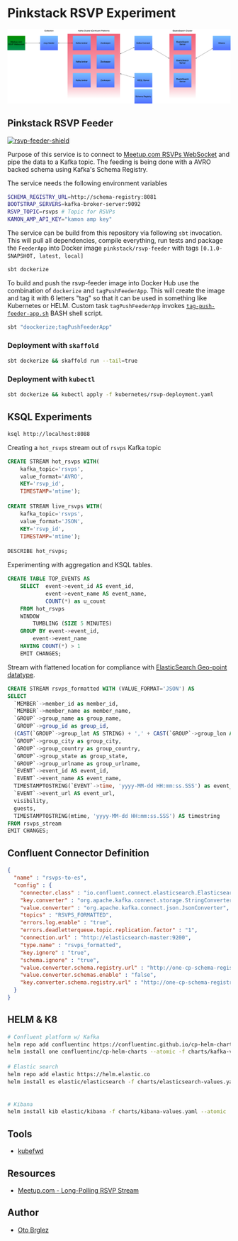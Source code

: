 # Pinkstack RSVP Experiment

![Flow](./flow.png)

## Pinkstack RSVP Feeder

[![rsvp-feeder-shield][rsvp-feeder-shield]][rsvp-feeder-docker-hub]

Purpose of this service is to connect to [Meetup.com RSVPs WebSocket][meetup-com-rsvp-ws] and pipe the data to a Kafka topic. 
The feeding is being done with a AVRO backed schema using Kafka's Schema Registry.

The service needs the following environment variables

```bash
SCHEMA_REGISTRY_URL=http://schema-registry:8081
BOOTSTRAP_SERVERS=kafka-broker-server:9092
RSVP_TOPIC=rsvps # Topic for RSVPs
KAMON_AMP_API_KEY="kamon amp key"
```

The service can be build from this repository via following `sbt` invocation. 
This will pull all dependencies, compile everything, run tests and package the `FeederApp` into 
Docker image `pinkstack/rsvp-feeder` with tags `[0.1.0-SNAPSHOT, latest, local]`

```bash
sbt dockerize
```

To build and push the rsvp-feeder image into Docker Hub use the combination of `dockerize` and `tagPushFeederApp`. 
This will create the image and tag it with 6 letters "tag" so that it can be used in something like Kubernetes or HELM. 
Custom task `tagPushFeederApp` invokes [`tag-push-feeder-app.sh`](bin/tag-push-feeder-app.sh) BASH shell script.

```bash
sbt "doockerize;tagPushFeederApp"
```

### Deployment with `skaffold`

```bash
sbt dockerize && skaffold run --tail=true
```

### Deployment with `kubectl`

```bash
sbt dockerize && kubectl apply -f kubernetes/rsvp-deployment.yaml
```

## KSQL Experiments

```bash
ksql http://localhost:8088
```

Creating a `hot_rsvps` stream out of `rsvps` Kafka topic

```SQL
CREATE STREAM hot_rsvps WITH(
    kafka_topic='rsvps', 
    value_format='AVRO', 
    KEY='rsvp_id', 
    TIMESTAMP='mtime');

CREATE STREAM live_rsvps WITH(
    kafka_topic='rsvps', 
    value_format='JSON', 
    KEY='rsvp_id', 
    TIMESTAMP='mtime');

DESCRIBE hot_rsvps;
```

Experimenting with aggregation and KSQL tables.

```SQL
CREATE TABLE TOP_EVENTS AS
    SELECT  event->event_id AS event_id, 
            event->event_name AS event_name,
            COUNT(*) as u_count 
    FROM hot_rsvps 
    WINDOW 
        TUMBLING (SIZE 5 MINUTES) 
    GROUP BY event->event_id,
        event->event_name
    HAVING COUNT(*) > 1
    EMIT CHANGES;
```

Stream with flattened location for compliance with [ElasticSearch Geo-point datatype](https://www.elastic.co/guide/en/elasticsearch/reference/current/geo-point.html).

```SQL
CREATE STREAM rsvps_formatted WITH (VALUE_FORMAT='JSON') AS
SELECT 
  `MEMBER`->member_id as member_id,
  `MEMBER`->member_name as member_name,
  `GROUP`->group_name as group_name,
  `GROUP`->group_id as group_id,
  (CAST(`GROUP`->group_lat AS STRING) + ',' + CAST(`GROUP`->group_lon AS STRING)) as group_location,
  `GROUP`->group_city as group_city,
  `GROUP`->group_country as group_country,
  `GROUP`->group_state as group_state,
  `GROUP`->group_urlname as group_urlname,
  `EVENT`->event_id AS event_id,
  `EVENT`->event_name AS event_name,
  TIMESTAMPTOSTRING(`EVENT`->time, 'yyyy-MM-dd HH:mm:ss.SSS') as event_time,
  `EVENT`->event_url AS event_url,
  visibility,
  guests,
  TIMESTAMPTOSTRING(mtime, 'yyyy-MM-dd HH:mm:ss.SSS') AS timestring
FROM rsvps_stream
EMIT CHANGES;
```

## Confluent Connector Definition

```JSON
{
  "name" : "rsvps-to-es",
  "config" : {
    "connector.class" : "io.confluent.connect.elasticsearch.ElasticsearchSinkConnector",
    "key.converter" : "org.apache.kafka.connect.storage.StringConverter",
    "value.converter" : "org.apache.kafka.connect.json.JsonConverter",
    "topics" : "RSVPS_FORMATTED",
    "errors.log.enable" : "true",
    "errors.deadletterqueue.topic.replication.factor" : "1",
    "connection.url" : "http://elasticsearch-master:9200",
    "type.name" : "rsvps_formatted",
    "key.ignore" : "true",
    "schema.ignore" : "true",
    "value.converter.schema.registry.url" : "http://one-cp-schema-registry:8081",
    "value.converter.schemas.enable" : "false",
    "key.converter.schema.registry.url" : "http://one-cp-schema-registry:8081"
  }
}

```

## HELM & K8

```bash
# Confluent platform w/ Kafka
helm repo add confluentinc https://confluentinc.github.io/cp-helm-charts/
helm install one confluentinc/cp-helm-charts --atomic -f charts/kafka-values.yaml

# Elastic search
helm repo add elastic https://helm.elastic.co
helm install es elastic/elasticsearch -f charts/elasticsearch-values.yaml --atomic


# Kibana
helm install kib elastic/kibana -f charts/kibana-values.yaml --atomic
```

## Tools

- [kubefwd](https://github.com/txn2/kubefwd)

## Resources

- [Meetup.com - Long-Polling RSVP Stream](https://www.meetup.com/meetup_api/docs/stream/2/rsvps/)

## Author

- [Oto Brglez](https://github.com/otobrglez)

[rsvp-feeder-docker-hub]: https://hub.docker.com/r/pinkstack/rsvp-feeder
[rsvp-feeder-shield]: https://img.shields.io/docker/pulls/pinkstack/rsvp-feeder
[meetup-com-rsvp-ws]: http://meetup.github.io/stream/rsvpTicker/
